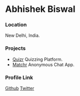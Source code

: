 # Abhishek Biswal

### Location

New Delhi, India.

### Projects

- [Quizr](https://github.com/AbhishekBiswal/Quizr) Quizzing Platform.
- [Matchr](https://matchr.in) Anonymous Chat App.

### Profile Link

[Github](https://github.com/AbhishekBiswal)
[Twitter](https://twitter.com/wirddin)
